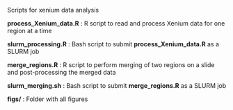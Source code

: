 Scripts for xenium data analysis


__process_Xenium_data.R__ : R script to read and process Xenium data for one region at a time

__slurm_processing.R__ : Bash script to submit __process_Xenium_data.R__ as a SLURM job

__merge_regions.R__ :  R script to perform merging of two regions on a slide and post-processing the merged data

__slurm_merging.sh__ : Bash script to submit __merge_regions.R__ as a SLURM  job

__figs/__ : Folder with all figures
